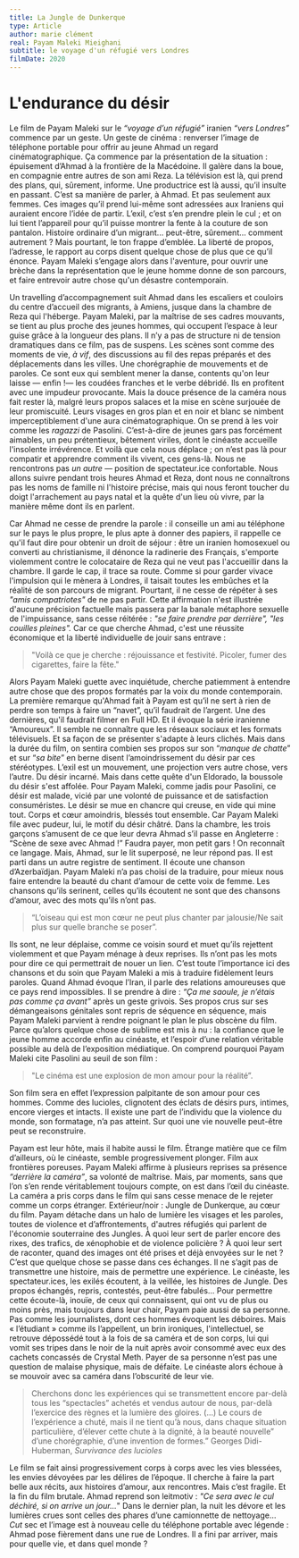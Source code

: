 ```yaml
---
title: La Jungle de Dunkerque 
type: Article 
author: marie clément
real: Payam Maleki Mieighani
subtitle: le voyage d'un réfugié vers Londres
filmDate: 2020
---
```


# L'endurance du désir

Le film de Payam Maleki sur le _“voyage d’un réfugié”_ iranien _“vers Londres”_ commence par un geste. Un geste de cinéma : renverser l’image de téléphone portable pour offrir au jeune Ahmad un regard cinématographique. Ça commence par la présentation de la situation : épuisement d’Ahmad à la frontière de la Macédoine. Il galère dans la boue, en compagnie entre autres de son ami Reza. La télévision est là, qui prend des plans, qui, sûrement, informe. Une productrice est là aussi, qu’il insulte en passant. C’est sa manière de parler, à Ahmad. Et pas seulement aux femmes. Ces images qu’il prend lui-même sont adressées aux Iraniens qui auraient encore l’idée de partir. L’exil, c’est s’en prendre plein le cul ; et on lui tient l’appareil pour qu’il puisse montrer la fente à la couture de son pantalon. Histoire ordinaire d’un migrant... peut-être, sûrement... comment autrement ? Mais pourtant, le ton frappe d’emblée. La liberté de propos, l’adresse, le rapport au corps disent quelque chose de plus que ce qu’il énonce. Payam Maleki s’engage alors dans l'aventure, pour ouvrir une brèche dans la représentation que le jeune homme donne de son parcours, et faire entrevoir autre chose qu'un désastre contemporain. 


Un travelling d’accompagnement suit Ahmad dans les escaliers et couloirs du centre d’accueil des migrants, à Amiens, jusque dans la chambre de Reza qui l'héberge. Payam Maleki, par la maîtrise de ses cadres mouvants, se tient au plus proche des jeunes hommes, qui occupent l’espace à leur guise grâce à la longueur des plans. Il n’y a pas de structure ni de tension dramatiques dans ce film, pas de suspens. Les scènes sont comme des moments de vie, _à vif_, des discussions au fil des repas préparés et des déplacements dans les villes. Une chorégraphie de mouvements et de paroles. Ce sont eux qui semblent mener la danse, contents qu'on leur laisse — enfin !— les coudées franches et le verbe débridé. Ils en profitent avec une impudeur provocante. Mais la douce présence de la caméra nous fait rester là, malgré leurs propos salaces et la mise en scène surjouée de leur promiscuité. Leurs visages en gros plan et en noir et blanc se nimbent imperceptiblement d'une aura cinématographique. On se prend à les voir comme les _ragazzi_ de Pasolini. C’est-à-dire de jeunes gars pas forcément aimables, un peu prétentieux, bêtement viriles, dont le cinéaste accueille l'insolente irrévérence. Et voilà que cela nous déplace ; on n’est pas là pour compatir et apprendre comment ils vivent, ces gens-là. Nous ne rencontrons pas _un autre_ — position de spectateur.ice confortable. Nous allons suivre pendant trois heures Ahmad et Reza, dont nous ne connaîtrons pas les noms de famille ni l'histoire précise, mais qui nous feront toucher du doigt l'arrachement au pays natal et la quête d'un lieu où vivre, par la manière même dont ils en parlent. 


Car Ahmad ne cesse de prendre la parole : il conseille un ami au téléphone sur le pays le plus propre, le plus apte à donner des papiers, il rappelle ce qu'il faut dire pour obtenir un droit de séjour : être un iranien homosexuel ou converti au christianisme, il dénonce la radinerie des Français, s'emporte violemment contre le colocataire de Reza qui ne veut pas l'accueillir dans la chambre. Il garde le cap, il trace sa route. Comme si pour garder vivace l'impulsion qui le mènera à Londres, il taisait toutes les embûches et la réalité de son parcours de migrant. Pourtant, il ne cesse de répéter à ses _"amis compatriotes"_ de ne pas partir. Cette affirmation n'est illustrée d'aucune précision factuelle mais passera par la banale métaphore sexuelle de l'impuissance, sans cesse réitérée : _"se faire prendre par derrière", "les couilles pleines"._  Car ce que cherche Ahmad, c'est une réussite économique et la liberté individuelle de jouir sans entrave :

>"Voilà ce que je cherche : réjouissance et festivité. Picoler, fumer des cigarettes, faire la fête."


Alors  Payam Maleki guette avec inquiétude, cherche patiemment à entendre autre chose que des propos formatés par la voix du monde contemporain. La première remarque qu'Ahmad fait à Payam est qu’il ne sert à rien de perdre son temps à faire un “navet”, qu’il faudrait de l’argent. Une des dernières, qu'il faudrait filmer en Full HD. Et il évoque la série iranienne “Amoureux”. Il semble ne connaître que les réseaux sociaux et les formats télévisuels. Et sa façon de se présenter s'adapte à leurs clichés. Mais dans la durée du film, on sentira combien ses propos sur son “_manque de chatte_” et sur “_sa bite_” en berne disent l’amoindrissement du désir par ces stéréotypes. L’exil est un mouvement, une projection vers autre chose, vers l’autre. Du désir incarné. Mais dans cette quête d'un Eldorado, la boussole du désir s'est affolée. Pour Payam Maleki, comme jadis pour Pasolini, ce désir est malade, vicié par une volonté de puissance et de satisfaction consuméristes.  Le désir se mue en chancre qui creuse, en vide qui mine tout. Corps et cœur amoindris, blessés tout ensemble. Car Payam Maleki file avec pudeur, lui, le motif du désir châtré. Dans la chambre, les trois garçons s’amusent de ce que leur devra Ahmad s’il passe en Angleterre : “Scène de sexe avec Ahmad !” Faudra payer, mon petit gars ! On reconnaît ce langage. Mais, Ahmad, sur le lit superposé, ne leur répond pas. Il est parti dans un autre registre de sentiment. Il écoute une chanson d’Azerbaïdjan. Payam Maleki n’a pas choisi de la traduire, pour mieux nous faire entendre la beauté du chant d’amour de cette voix de femme. Les chansons qu’ils serinent, celles qu’ils écoutent ne sont que des chansons d’amour, avec des mots qu’ils n’ont pas. 
>“L’oiseau qui est mon cœur ne peut plus chanter par jalousie/Ne sait plus sur quelle branche se poser”.

Ils sont, ne leur déplaise, comme ce voisin sourd et muet qu’ils rejettent violemment et que Payam ménage à deux reprises. Ils n’ont pas les mots pour dire ce qui permettrait de nouer un lien. C’est toute l’importance ici des chansons et du soin que Payam Maleki a mis à traduire fidèlement leurs paroles. Quand Ahmad évoque l’Iran, il parle des relations amoureuses que ce pays rend impossibles. Il se prendre à dire : _“Ça me saoule, je n’étais pas comme ça avant”_ après un geste grivois. Ses propos crus sur ses démangeaisons génitales sont repris de séquence en séquence, mais Payam Maleki parvient à rendre poignant le plan le plus obscène du film. Parce qu’alors quelque chose de sublime est mis à nu : la confiance que le jeune homme accorde enfin au cinéaste, et l’espoir d’une relation véritable possible au delà de l’exposition médiatique. On comprend pourquoi Payam Maleki cite Pasolini au seuil de son film :
>"Le cinéma est une explosion de mon amour pour la réalité”. 

Son film sera en effet l’expression palpitante de son amour pour ces hommes. Comme des lucioles, clignotent des éclats de désirs purs, intimes, encore vierges et intacts. Il existe une part de l’individu que la violence du monde, son formatage, n’a pas atteint. Sur quoi une vie nouvelle peut-être peut se reconstruire.

           
Payam est leur hôte, mais il habite aussi le film. Étrange matière que ce film d’ailleurs, où le cinéaste, semble progressivement plonger. Film aux frontières poreuses. Payam Maleki affirme à plusieurs reprises sa présence _“derrière la caméra”_, sa volonté de maîtrise. Mais, par moments, sans que l’on s’en rende véritablement toujours compte, on est dans l’œil du cinéaste. La caméra a pris corps dans le film qui sans cesse menace de le rejeter comme un corps étranger. Extérieur/noir : Jungle de Dunkerque, au cœur du film. Payam détache dans un halo de lumière les visages et les paroles, toutes de violence et d’affrontements, d'autres réfugiés qui parlent de l'économie souterraine des Jungles. À quoi leur sert de parler encore des rixes, des trafics, de xénophobie et de violence policière  ? À quoi leur sert de raconter, quand des images ont été prises et déjà envoyées sur le net ? C’est que quelque chose se passe dans ces échanges. Il ne s’agit pas de transmettre une histoire, mais de permettre une expérience. Le cinéaste, les spectateur.ices, les exilés écoutent, à la veillée, les histoires de Jungle. Des propos échangés, repris, contestés, peut-être fabulés... Pour permettre cette écoute-là, inouïe, de ceux qui connaissent, qui ont vu de plus ou moins près, mais toujours dans leur chair, Payam paie aussi de sa personne. Pas comme les journalistes, dont ces hommes évoquent les déboires. Mais « l’étudiant » comme ils l’appellent, un brin ironiques, l'intellectuel, se retrouve dépossédé tout à la fois de sa caméra et de son corps, lui qui vomit ses tripes dans le noir de la nuit après avoir consommé avec eux des cachets concassés de Crystal Meth. Payer de sa personne n’est pas une question de malaise physique, mais de défaite. Le cinéaste alors échoue à se mouvoir avec sa caméra dans l’obscurité de leur vie.


 > Cherchons donc les expériences qui se transmettent encore par-delà tous les “spectacles” achetés et vendus autour de nous, par-delà l’exercice des règnes et la lumière des gloires. (...) Le cours de l’expérience a chuté, mais il ne tient qu’à nous, dans chaque situation particulière, d’élever cette chute à la dignité, à la beauté nouvelle” d’une chorégraphie, d’une invention de formes.” Georges Didi-Huberman, _Survivance des lucioles_


Le film se fait ainsi progressivement corps à corps avec les vies blessées, les envies dévoyées par les délires de l’époque. Il cherche à faire la part belle aux récits, aux histoires d’amour, aux rencontres. Mais c’est fragile. Et la fin du film brutale. Ahmad reprend son leitmotiv : _"Ce sera avec le cul déchiré, si on arrive un jour..._" Dans le dernier plan, la nuit les dévore et les lumières crues sont celles des phares d’une camionnette de nettoyage… _Cut_ sec et l’image est à nouveau celle du téléphone portable avec légende : Ahmad pose fièrement dans une rue de Londres. Il a fini par arriver, mais pour quelle vie, et dans quel monde  ?




